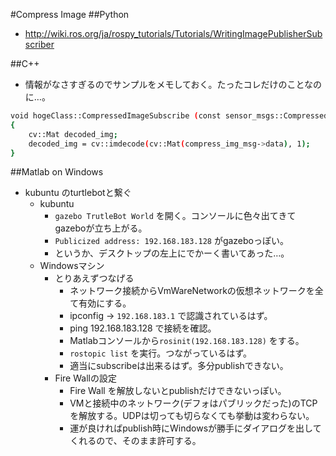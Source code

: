 #Compress Image
##Python
- http://wiki.ros.org/ja/rospy_tutorials/Tutorials/WritingImagePublisherSubscriber

##C++
- 情報がなさすぎるのでサンプルをメモしておく。たったコレだけのことなのに…。
```bash
void hogeClass::CompressedImageSubscribe (const sensor_msgs::CompressedImagePtr & compress_img_msg)
{
    cv::Mat decoded_img;
    decoded_img = cv::imdecode(cv::Mat(compress_img_msg->data), 1);
}
```

##Matlab on Windows
- kubuntu のturtlebotと繋ぐ
  - kubuntu
    - `gazebo TrutleBot World` を開く。コンソールに色々出てきてgazeboが立ち上がる。
    - `Publicized address: 192.168.183.128` がgazeboっぽい。
    - というか、デスクトップの左上にでかーく書いてあった…。
  - Windowsマシン
    - とりあえずつなげる
      - ネットワーク接続からVmWareNetworkの仮想ネットワークを全て有効にする。
      - ipconfig -> `192.168.183.1` で認識されているはず。
      - ping 192.168.183.128 で接続を確認。
      - Matlabコンソールから`rosinit(192.168.183.128)` をする。
      - `rostopic list` を実行。つながっているはず。
      - 適当にsubscribeは出来るはず。多分publishできない。
    - Fire Wallの設定
      - Fire Wall を解放しないとpublishだけできないっぽい。
      - VMと接続中のネットワーク(デフォはパブリックだった)のTCPを解放する。UDPは切っても切らなくても挙動は変わらない。
      - 運が良ければpublish時にWindowsが勝手にダイアログを出してくれるので、そのまま許可する。
